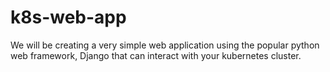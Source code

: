 # k8s-web-app
We will be creating a very simple web application using the popular python web framework, Django that can interact with your kubernetes cluster.
